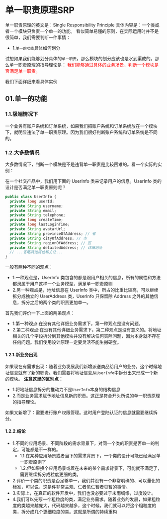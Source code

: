 # 单一职责原理SRP
单一职责原理的英文是：Single Responsibility Principle
具体内容是：一个类或者一个模块只负责一个单一的功能。
看似简单易懂的原则，在实际运用时并不是很简单，我们需要判断一件事情：
- 1.``单一的功能``具体如何划分

试想如果我们能够划分具体的``单一职责``，那么模块的划分应该也是水到渠成的。那么单一职责原理的指导理论是：
<span style="color:red">我们能够通过具体的业务场景，判断一个模块是否满足单一职责。</span>

我们下面详细来看具体实例
## 01.单一的功能

### 1.1.极端情况下
一个业务有账户系统和订单系统，如果我们把账户系统和订单系统放在一个模块下，就明显违法了单一职责原理。因为我们很好判断账户系统和订单系统是不同的。

### 1.2.大多数情况
大多数情况下，判断一个模块是不是违背单一职责是比较困难的。看一个实际的实例：

在一个社交产品中，我们用下面的 UserInfo 类来记录用户的信息。UserInfo 类的设计是否满足单一职责原则呢？
```java
public class UserInfo {
  private long userId;
  private String username;
  private String email;
  private String telephone;
  private long createTime;
  private long lastLoginTime;
  private String avatarUrl;
  private String provinceOfAddress; // 省
  private String cityOfAddress; // 市
  private String regionOfAddress; // 区 
  private String detailedAddress; // 详细地址
  // ...省略其他属性和方法...
}
```

一般有两种不同的观点：
- 1.一种观点是，UserInfo 类包含的都是跟用户相关的信息，所有的属性和方法都隶属于用户这样一个业务模型，满足单一职责原则
- 2.另一种观点是，地址信息在 UserInfo 类中，所占的比重比较高，可以继续拆分成独立的 UserAddress 类，UserInfo 只保留除 Address 之外的其他信息，拆分之后的两个类的职责更加单一。

首先我们评价一下上面的两条观点：
- 1.第一种观点:在没有其他详细业务需求下，第一种观点是没有问题。
- 2.第二种观点:在没有其他详细业务需求下，第二种观点是没有意义的。将地址相关的几个字段拆分到其他模块并没有解决任何实际问题，因为本身就不存在任何问题。我们使用设计原理一定要灵活不能生搬硬套。

#### 1.2.1.新业务出现
如果现在有需求出现：随着业务发展我们新增派送商品给用户的业务，这个时候地址信息就有了新的职责。我们需要将地址信息从``UserInfo``中拆分出来形成一个新的模块。 **注意这里的区别点：** 
- 1.将地址信息拆分的推动力不是``UserInfo``本身的结构信息
- 2.而是业务需求赋予地址信息新的职责。这正是符合开头所说的单一职责原理的指导理论。

如果又新增了：需要进行账户权限管理。这时用户登陆认证的信息就需要继续拆分。

#### 1.2.2.结论
- 1.不同的应用场景、不同阶段的需求背景下，对同一个类的职责是否单一的判定，可能都是不一样的。
    - 1.1.在某种应用场景或者当下的需求背景下，一个类的设计可能已经满足单一职责原则了
    - 1.2.但如果换个应用场景或着在未来的某个需求背景下，可能就不满足了，需要继续拆分成粒度更细的类。
- 2.评价一个类的职责是否足够单一，我们并没有一个非常明确的、可以量化的标准，可以说，这是件非常主观、仁者见仁智者见智的事情。
- 3.实际上，在真正的软件开发中，我们也没必要过于未雨绸缪，过度设计。
- 4.我们可以先写一个粗粒度的类，满足业务需求。随着业务的发展，如果粗粒度的类越来越庞大，代码越来越多，这个时候，我们就可以将这个粗粒度的类，拆分成几个更细粒度的类。这就是所谓的持续重构